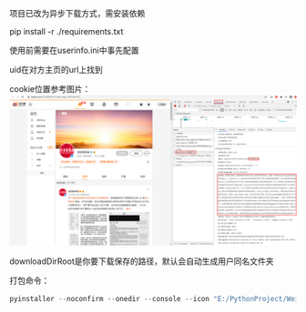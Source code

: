 项目已改为异步下载方式，需安装依赖

pip install -r ./requirements.txt



使用前需要在userinfo.ini中事先配置

uid在对方主页的url上找到

cookie位置参考图片：![](static/cookie.png)

downloadDirRoot是你要下载保存的路径，默认会自动生成用户同名文件夹



打包命令：

```python
pyinstaller --noconfirm --onedir --console --icon "E:/PythonProject/Weibo_Img_Crawler/static/weibo_icon.ico" --add-data "E:/PythonProject/Weibo_Img_Crawler/static;static/" --add-data "E:/PythonProject/Weibo_Img_Crawler/userinfo.ini;."  "E:/PythonProject/Weibo_Img_Crawler/ttk_main.py"
```

